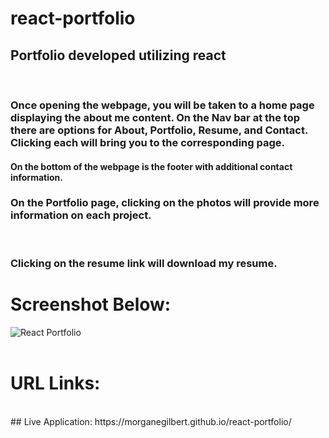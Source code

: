 # react-portfolio
## Portfolio developed utilizing react
<br>

### Once opening the webpage, you will be taken to a home page displaying the about me content. On the Nav bar at the top there are options for About, Portfolio, Resume, and Contact. Clicking each will bring you to the corresponding page.
#### On the bottom of the webpage is the footer with additional contact information.

### On the Portfolio page, clicking on the photos will provide more information on each project.
<br>

### Clicking on the resume link will download my resume.

# Screenshot Below:
![React Portfolio](./utils/images/demo.JPG "React Portfolio")
<br>
<br>

# URL Links:
<br>
## Live Application: https://morganegilbert.github.io/react-portfolio/ 
